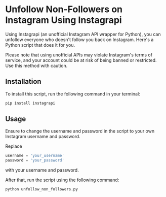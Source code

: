 # Unfollow Non-Followers on Instagram Using Instagrapi

Using Instagrapi (an unofficial Instagram API wrapper for Python), you can unfollow everyone who doesn't follow you back on Instagram. Here's a Python script that does it for you.

Please note that using unofficial APIs may violate Instagram's terms of service, and your account could be at risk of being banned or restricted. Use this method with caution.

## Installation
To install this script, run the following command in your terminal:
```bash
pip install instagrapi
```

## Usage
Ensure to change the username and password in the script to your own Instagram username and password. 

Replace 
```python
username = 'your_username'
password = 'your_password'
```
with your username and password.

After that, run the script using the following command:
```bash
python unfollow_non_followers.py
```


